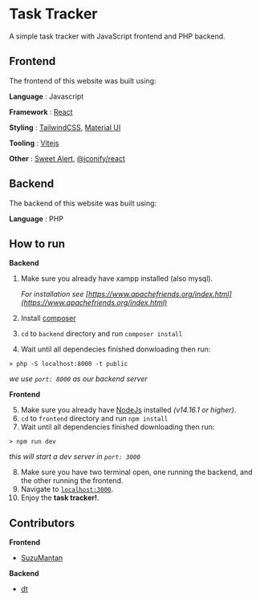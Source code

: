 # Task Tracker

A simple task tracker with JavaScript frontend and PHP backend.

## Frontend

The frontend of this website was built using:

**Language** : Javascript

**Framework** : [React](https://reactjs.org/)

**Styling** : [TailwindCSS](https://tailwindcss.com/), [Material UI](https://material-ui.com/)

**Tooling** : [Vitejs](https://vitejs.dev/)

**Other** : [Sweet Alert](https://sweetalert.js.org/), [@iconify/react](https://github.com/iconify/iconify-react)

## Backend

The backend of this website was built using:

**Language** : PHP

## How to run

**Backend**

1. Make sure you already have xampp installed (also mysql).

   _For installation see [https://www.apachefriends.org/index.html](https://www.apachefriends.org/index.html)_

2. Install [composer](https://getcomposer.org/download/)
3. `cd` to `backend` directory and run `composer install`
4. Wait until all dependecies finished donwloading then run:

```shell
> php -S localhost:8000 -t public
```

_we use `port: 8000` as our backend server_

**Frontend**

5. Make sure you already have [NodeJs](https://nodejs.org/en/) installed _(v14.16.1 or higher)_.
6. `cd` to `frontend` directory and run `npm install`
7. Wait until all dependencies finished downloading then run:

```shell
> npm run dev
```

_this will start a dev server in `port: 3000`_

8. Make sure you have two terminal open, one running the backend, and the other running the frontend.
9. Navigate to [`localhost:3000`](http://localhost:3000/).
10. Enjoy the **task tracker!**.

## Contributors

**Frontend**

- [SuzuMantan](https://github.com/agusthas)

**Backend**

- [dt](https://rickt25.github.io/)
